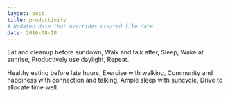 ```yaml
---
layout: post
title: productivity
# Updated date that overrides created file date
date: 2016-08-18
---
```


Eat and cleanup before sundown,
Walk and talk after,
Sleep,
Wake at sunrise,
Productively use daylight,
Repeat.

Healthy eating before late hours,
Exercise with walking,
Community and happiness with connection and talking,
Ample sleep with suncycle,
Drive to allocate time well. 
